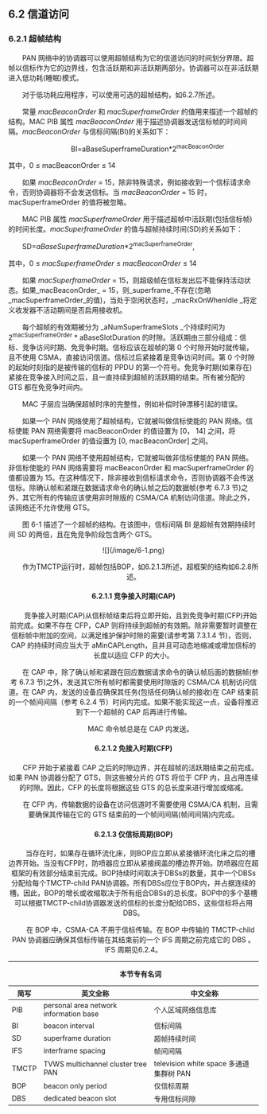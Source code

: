 ## 6.2 信道访问

### 6.2.1 超帧结构

　　PAN 网络中的协调器可以使用超帧结构为它的信道访问的时间划分界限。超帧以信标作为它的边界线，包含活跃期和非活跃期两部分。协调器可以在非活跃期进入低功耗\(睡眠\)模式。

　　对于低功耗应用程序，可以使用可选的超帧结构，如6.2.7所述。

　　常量 _macBeaconOrder_ 和 _macSuperframeOrder_ 的值用来描述一个超帧的结构。MAC PIB 属性 _macBeaconOrder_ 用于描述协调器发送信标帧的时间间隔。_macBeaconOrder_ 与信标间隔(BI)的关系如下：

　　　　　　　　　BI=aBaseSuperframeDuration*2<sup>macBeaconOrder</sup>

其中，0 ≤ macBeaconOrder ≤ 14

　　如果 _macBeaconOrder_ = 15，除非特殊请求，例如接收到一个信标请求命令，否则协调器将不会发送信标。当 _macBeaconOrder_ = 15 时，macSuperframeOrder 的值将被忽略。

　　MAC PIB 属性 _macSuperframeOrder_ 用于描述超帧中活跃期(包括信标帧)的时间长度。_macSuperframeOrder_ 的值与超帧持续时间(SD)的关系如下：

　　SD=_aBaseSuperframeDuration_*2<sup>macSuperframeOrder</sup>,

其中，0 ≤ _macSuperframeOrder_ ≤ _macBeaconOrder_ ≤ 14

　　如果 _macSuperframeOrder_ = 15，则超级帧在信标发出后不能保持活动状态。如果_macBeaconOrder_ = 15，则_superframe_不存在(忽略_macSuperframeOrder_的值)，当处于空闲状态时，_macRxOnWhenIdle _将定义收发器不活动期间是否启用接收机。

　　每个超帧的有效期被分为 _aNumSuperframeSlots _个持续时间为 2<sup>macSuperframeOrder</sup> * aBaseSlotDuration 的时隙。活跃期由三部分组成：信标、竞争访问时期、免竞争时期。信标应该在超帧的第 0 个时隙开始时就传输，且不使用 CSMA，直接访问信道。信标过后紧接着是竞争访问时间。第 0 个时隙的起始时刻指的是被传输的信标的 PPDU 的第一个符号。免竞争时期(如果存在)紧接在竞争接入时间之后，且一直持续到超帧的活跃期的结束。所有被分配的 GTS 都在免竞争时间内。

　　MAC 子层应当确保超帧时序的完整性，例如补偿时钟漂移引起的错误。

　　如果一个 PAN 网络使用了超帧结构，它就被叫做信标使能的 PAN 网络。信标使能 PAN 网络需要将 macBeaconOrder 的值设置为 [0， 14] 之间，将 macSuperframeOrder 的值设置为 [0, macBeaconOrder] 之间。

　　如果一个 PAN 网络不使用超帧结构，它就被叫做非信标使能的 PAN 网络。非信标使能的 PAN 网络需要将 macBeaconOrder 和 macSuperframeOrder 的值都设置为 15。在这种情况下，除非接收到信标请求命令，否则协调器不会传送信标。除确认帧和紧跟在数据请求命令的确认帧之后的数据帧(参考 6.7.3 节)之外，其它所有的传输应该使用非时隙版的 CSMA/CA 机制访问信道。除此之外，该网络还不允许使用 GTS。

　　图 6-1 描述了一个超帧的结构。在该图中，信标间隔 BI 是超帧有效期持续时间 SD 的两倍，且在免竞争阶段包含两个 GTS。


<div align=center>![](/image/6-1.png)

　　作为TMCTP运行时，超帧包括BOP，如6.2.1.3所述，超框架的结构如6.2.8所述。

#### 6.2.1.1 竞争接入时期(CAP)
　　竞争接入时期(CAP)从信标帧结束后将立即开始，且到免竞争时期(CFP)开始前完成。如果不存在 CFP，CAP 则将持续到超帧的有效期。除非需要暂时调整在信标帧中附加的空间，以满足维护保护时隙的需要(请参考第 7.3.1.4 节)，否则，CAP 的持续时间应当大于 aMinCAPLength，且并且可动态地缩减或增加信标的长度以适应 CFP 的大小。

　　在 CAP 中，除了确认帧和紧跟在回应数据请求命令的确认帧后面的数据帧(参考 6.7.3 节)之外，发送其它所有帧时都需要使用时隙版的 CSMA/CA 机制访问信道。在 CAP 内，发送的设备应确保其任务(包括任何确认帧的接收)在 CAP 结束前的一个帧间间隔（参考 6.2.4 节）时间内完成。如果不能实现这一点，设备将推迟到下一个超帧的 CAP 后再进行传输。

　　MAC 命令帧总是在 CAP 内发送。

#### 6.2.1.2 免接入时期(CFP)
　　CFP 开始于紧接着 CAP 之后的时隙边界，并在超帧的活跃期结束之前完成。如果 PAN 协调器分配了 GTS，则这些被分片的 GTS 将位于 CFP 内，且占用连续的时隙。因此，CFP 的长度将根据这些 GTS 的总长度来进行增加或缩减。

　　在 CFP 内，传输数据的设备在访问信道时不需要使用 CSMA/CA 机制，且需要确保其传输在它的 GTS 结束前的一个帧间间隔(帧间间隔)内完成。

#### 6.2.1.3 仅信标周期(BOP)
　　当存在时，如果存在循环流化床，则BOP应立即从紧接循环流化床之后的槽边界开始。当没有CFP时，防喷器应立即从紧接阀盖的槽边界开始。防喷器应在超框架的有效部分结束前完成。BOP持续时间取决于DBSs的数量，其中一个DBSs分配给每个TMCTP-child PAN协调器。所有DBSs应位于BOP内，并占据连续的槽。因此，BOP的增长或收缩取决于所有组合DBSs的总长度。BOP中的多个基槽可以根据TMCTP-child协调器发送的信标的长度分配给DBS，这些信标将占用DBS。

　　在 BOP 中，CSMA-CA 不用于信标传输。在 BOP 中传输的 TMCTP-child PAN 协调器应确保其信标传输在其结束前的一个 IFS 周期之前完成它的 DBS 。 IFS 周期见6.2.4。


---

　　**本节专有名词**

 简写 | 英文全称 | 中文全称
 ---- | ---- | ----
 | PIB | personal area network information base | 个人区域网络信息库 |
 BI  | beacon interval| 信标间隔
 SD  | superframe duration  | 超帧持续时间
 IFS | interframe spacing | 帧间间隔
 TMCTP| TVWS multichannel cluster tree PAN | television white space 多通道集群树 PAN
 BOP| beacon only period | 仅信标周期
 DBS| dedicated beacon slot | 专用信标间隙 
